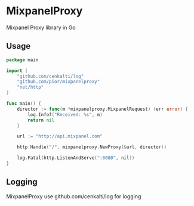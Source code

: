 # MixpanelProxy

Mixpanel Proxy library in Go


## Usage

```go
package main

import (
    "github.com/cenkalti/log"
    "github.com/pior/mixpanelproxy"
    "net/http"
)

func main() {
    director := func(m *mixpanelproxy.MixpanelRequest) (err error) {
        log.Infof("Received: %s", m)
        return nil
    }

    url := "http://api.mixpanel.com"

    http.Handle("/", mixpanelproxy.NewProxy(&url, director))

    log.Fatal(http.ListenAndServe(":8080", nil))
}

```

## Logging

MixpanelProxy use github.com/cenkalti/log for logging

